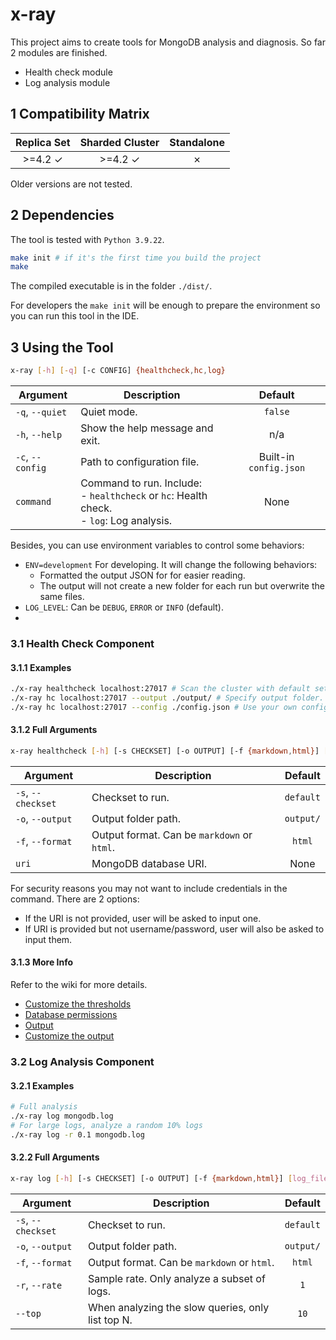 # x-ray
This project aims to create tools for MongoDB analysis and diagnosis. So far 2 modules are finished.
- Health check module
- Log analysis module

## 1 Compatibility Matrix
|  Replica Set  | Sharded Cluster | Standalone |
| :-----------: | :-------------: | :--------: |
| >=4.2 &check; |  >=4.2 &check;  |  &cross;   |

Older versions are not tested.

## 2 Dependencies
The tool is tested with `Python 3.9.22`.
```bash
make init # if it's the first time you build the project
make
```
The compiled executable is in the folder `./dist/`.

For developers the `make init` will be enough to prepare the environment so you can run this tool in the IDE.

## 3 Using the Tool
```bash
x-ray [-h] [-q] [-c CONFIG] {healthcheck,hc,log}
```
|     Argument     |                                          Description                                           |        Default         |
| ---------------- | ---------------------------------------------------------------------------------------------- | :--------------------: |
| `-q`, `--quiet`  | Quiet mode.                                                                                    |        `false`         |
| `-h`, `--help`   | Show the help message and exit.                                                                |          n/a           |
| `-c`, `--config` | Path to configuration file.                                                                    | Built-in `config.json` |
| `command`        | Command to run. Include:<br/>- `healthcheck` or `hc`: Health check.<br/>- `log`: Log analysis. |          None          |

Besides, you can use environment variables to control some behaviors:
- `ENV=development` For developing. It will change the following behaviors:
  - Formatted the output JSON for for easier reading.
  - The output will not create a new folder for each run but overwrite the same files.
- `LOG_LEVEL`: Can be `DEBUG`, `ERROR` or `INFO` (default).
- 
### 3.1 Health Check Component
#### 3.1.1 Examples
```bash
./x-ray healthcheck localhost:27017 # Scan the cluster with default settings.
./x-ray hc localhost:27017 --output ./output/ # Specify output folder.
./x-ray hc localhost:27017 --config ./config.json # Use your own configuration.
```

#### 3.1.2 Full Arguments
```bash
x-ray healthcheck [-h] [-s CHECKSET] [-o OUTPUT] [-f {markdown,html}] [uri]
```
|      Argument      |                 Description                 |  Default  |
| ------------------ | ------------------------------------------- | :-------: |
| `-s`, `--checkset` | Checkset to run.                            | `default` |
| `-o`, `--output`   | Output folder path.                         | `output/` |
| `-f`, `--format`   | Output format. Can be `markdown` or `html`. |  `html`   |
| `uri`              | MongoDB database URI.                       |   None    |

For security reasons you may not want to include credentials in the command. There are 2 options:
- If the URI is not provided, user will be asked to input one.
- If URI is provided but not username/password, user will also be asked to input them.

#### 3.1.3 More Info
Refer to the wiki for more details.
- [Customize the thresholds](https://github.com/zhangyaoxing/x-ray/wiki/Health-Check-Configuration)
- [Database permissions](https://github.com/zhangyaoxing/x-ray/wiki/Health-Check-Database-Permissions)
- [Output](https://github.com/zhangyaoxing/x-ray/wiki/Health-Check-Output)
- [Customize the output](https://github.com/zhangyaoxing/x-ray/wiki/Health-Check-Output-Template)

### 3.2 Log Analysis Component
#### 3.2.1 Examples
```bash
# Full analysis
./x-ray log mongodb.log
# For large logs, analyze a random 10% logs
./x-ray log -r 0.1 mongodb.log
```

#### 3.2.2 Full Arguments
```bash
x-ray log [-h] [-s CHECKSET] [-o OUTPUT] [-f {markdown,html}] [log_file]
```
|      Argument      |                    Description                    |  Default  |
| ------------------ | ------------------------------------------------- | :-------: |
| `-s`, `--checkset` | Checkset to run.                                  | `default` |
| `-o`, `--output`   | Output folder path.                               | `output/` |
| `-f`, `--format`   | Output format. Can be `markdown` or `html`.       |  `html`   |
| `-r`, `--rate`     | Sample rate. Only analyze a subset of logs.       |    `1`    |
| `--top`            | When analyzing the slow queries, only list top N. |   `10`    |